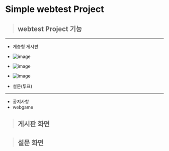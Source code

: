 # Simple webtest Project

> ## webtest Project 기능

---

- 게층형 게시판
- ![image](https://github.com/1DKITE/webtest/assets/105035556/bb175d4b-c6ba-43f3-8e20-55727fca3b2a)
- ![image](https://github.com/1DKITE/webtest/assets/105035556/42de6ed2-b628-4272-ab00-138673d188ca)
- ![image](https://github.com/1DKITE/webtest/assets/105035556/8bdf7e3b-170a-4b60-9d40-7598b71388d6)

- 설문(투표)

---

- 공지사항
- webgame

> ## 게시판 화면

> ## 설문 화면
